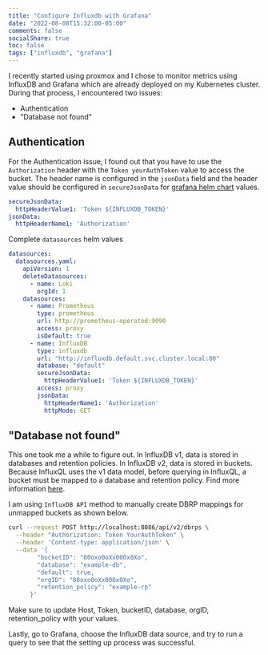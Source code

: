 ```yaml
---
title: "Configure Influxdb with Grafana"
date: "2022-08-08T15:32:00-05:00"
comments: false
socialShare: true
toc: false
tags: ["influxdb", "grafana"]
---
```


I recently started using proxmox and I chose to monitor metrics using InfluxDB and Grafana which are already deployed on my Kubernetes cluster. During that process, I encountered two issues:

- Authentication
- "Database not found"

## Authentication

For the Authentication issue, I found out that you have to use the `Authorization` header with the `Token yourAuthToken` value to access the bucket. The header name is configured in the `jsonData` field and the header value should be configured in `secureJsonData` for [grafana helm chart](https://github.com/grafana/helm-charts/tree/main/charts/grafana) values.

```yaml
secureJsonData:
  httpHeaderValue1: 'Token ${INFLUXDB_TOKEN}'
jsonData:
  httpHeaderName1: 'Authorization'
```

Complete `datasources` helm values

```yaml
datasources:
  datasources.yaml:
    apiVersion: 1
    deleteDatasources:
      - name: Loki
        orgId: 1
    datasources:
      - name: Prometheus
        type: prometheus
        url: http://prometheus-operated:9090
        access: proxy
        isDefault: true
      - name: InfluxDB
        type: influxdb
        url: "http://influxdb.default.svc.cluster.local:80"
        database: "default"
        secureJsonData:
          httpHeaderValue1: 'Token ${INFLUXDB_TOKEN}'
        access: proxy
        jsonData:
          httpHeaderName1: 'Authorization'
          httpMode: GET
```

## "Database not found"

This one took me a while to figure out. In InfluxDB v1, data is stored in databases and retention policies. In InfluxDB v2, data is stored in buckets. Because InfluxQL uses the v1 data model, before querying in InfluxQL, a bucket must be mapped to a database and retention policy. Find more information [here](https://docs.influxdata.com/influxdb/v2.0/query-data/influxql/?t=InfluxDB+API#map-unmapped-buckets).

I am using `InfluxDB API` method to manually create DBRP mappings for unmapped buckets as shown below.

```bash
curl --request POST http://localhost:8086/api/v2/dbrps \
  --header "Authorization: Token YourAuthToken" \
  --header 'Content-type: application/json' \
  --data '{
        "bucketID": "00oxo0oXx000x0Xo",
        "database": "example-db",
        "default": true,
        "orgID": "00oxo0oXx000x0Xo",
        "retention_policy": "example-rp"
      }'
```

Make sure to update Host, Token, bucketID, database, orgID, retention_policy with your values.

Lastly, go to Grafana, choose the InfluxDB data source, and try to run a query to see that the setting up process was successful.
